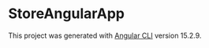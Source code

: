 # StoreAngularApp

This project was generated with [Angular CLI](https://github.com/angular/angular-cli) version 15.2.9.
